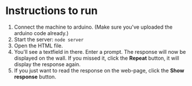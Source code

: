 # Instructions to run
1) Connect the machine to arduino. (Make sure you've uploaded the arduino code already.)
2) Start the server:
`node server`
3) Open the HTML file.
4) You'll see a textfield in there. Enter a prompt. The response will now be displayed on the wall. If you missed it, click the **Repeat** button, it will display the response again.
5) If you just want to read the response on the web-page, click the **Show response** button.
